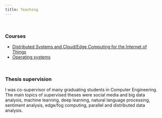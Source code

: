 ```yaml
---
title: Teaching
---
```


<br>

### **Courses**
- [Distributed Systems and Cloud/Edge Computing for the Internet of Things](course_pages/ds4iot)
- [Operating systems](course_pages/sisop)

<br>

### **Thesis supervision**
I was co-supervisor of many graduating students in Computer Engineering. The main topics of supervised theses
were social media and big data analysis, machine learning, deep learning, natural language
processing, sentiment analysis, edge/fog computing, parallel and distributed data analysis.

